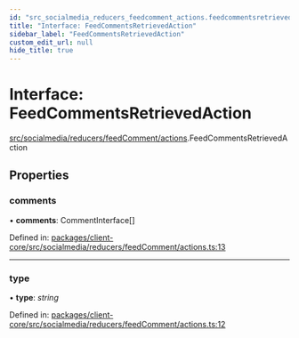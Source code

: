 ```yaml
---
id: "src_socialmedia_reducers_feedcomment_actions.feedcommentsretrievedaction"
title: "Interface: FeedCommentsRetrievedAction"
sidebar_label: "FeedCommentsRetrievedAction"
custom_edit_url: null
hide_title: true
---
```


# Interface: FeedCommentsRetrievedAction

[src/socialmedia/reducers/feedComment/actions](../modules/src_socialmedia_reducers_feedcomment_actions.md).FeedCommentsRetrievedAction

## Properties

### comments

• **comments**: CommentInterface[]

Defined in: [packages/client-core/src/socialmedia/reducers/feedComment/actions.ts:13](https://github.com/xr3ngine/xr3ngine/blob/65dfcf39a/packages/client-core/src/socialmedia/reducers/feedComment/actions.ts#L13)

___

### type

• **type**: *string*

Defined in: [packages/client-core/src/socialmedia/reducers/feedComment/actions.ts:12](https://github.com/xr3ngine/xr3ngine/blob/65dfcf39a/packages/client-core/src/socialmedia/reducers/feedComment/actions.ts#L12)
